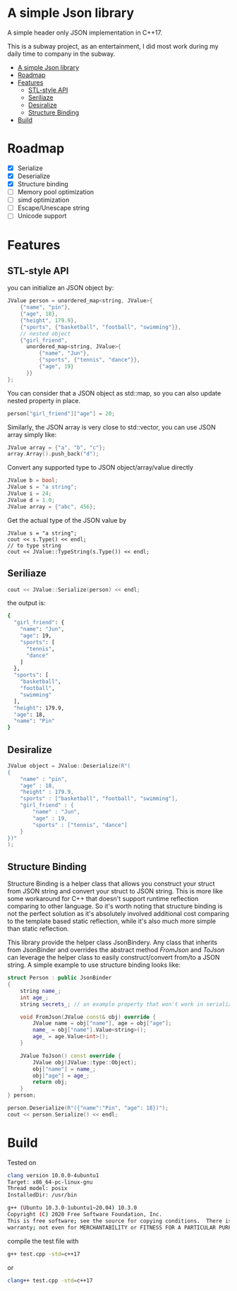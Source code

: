 # A simple Json library
A simple header only JSON implementation in C++17.

This is a subway project, as an entertainment, I did most work during my daily time to company in the subway.

- [A simple Json library](#a-simple-json-library)
- [Roadmap](#roadmap)
- [Features](#features)
  - [STL-style API](#stl-style-api)
  - [Seriliaze](#seriliaze)
  - [Desiralize](#desiralize)
  - [Structure Binding](#structure-binding)
- [Build](#build)

# Roadmap
- [x] Serialize
- [x] Deserialize
- [x] Structure binding
- [ ] Memory pool optimization
- [ ] simd optimization
- [ ] Escape/Unescape string
- [ ] Unicode support

# Features
## STL-style API
you can initialize an JSON object by:
```cpp
JValue person = unordered_map<string, JValue>{
    {"name", "pin"},
    {"age", 18},
    {"height", 179.9},
    {"sports", {"basketball", "football", "swimming"}},
    // nested object
    {"girl_friend",
      unordered_map<string, JValue>{
          {"name", "Jun"},
          {"sports", {"tennis", "dance"}},
          {"age", 19}
      }}
};
```

You can consider that a JSON object as std::map, so you can also update nested property in place.
```cpp
person["girl_friend"]["age"] = 20;
```

Similarly, the JSON array is very close to std::vector, you can use JSON array simply like:
```cpp
JValue array = {"a", "b", "c"};
array.Array().push_back("d");
```

Convert any supported type to JSON object/array/value directly
```cpp
JValue b = bool;
JValue s = "a string";
JValue i = 24;
JValue d = 1.0;
JValue array = {"abc", 456};
```

Get the actual type of the JSON value by
```
JValue s = "a string";
cout << s.Type() << endl;
// to type string
cout << JValue::TypeString(s.Type()) << endl;
```

## Seriliaze
```cpp
cout << JValue::Serialize(person) << endl;
```
the output is:
```bash
{
  "girl_friend": {
    "name": "Jun",
    "age": 19,
    "sports": [
      "tennis",
      "dance"
    ]
  },
  "sports": [
    "basketball",
    "football",
    "swimming"
  ],
  "height": 179.9,
  "age": 18,
  "name": "Pin"
}
```

## Desiralize
```cpp
JValue object = JValue::Deserialize(R"(
{
    "name" : "pin",
    "age" : 18,
    "height" : 179.9,
    "sports" : ["basketball", "football", "swimming"],
    "girl_friend" : {
        "name" : "Jun",
        "age" : 19,
        "sports" : ["tennis", "dance"]
    }
})"
);
```

## Structure Binding
Structure Binding is a helper class that allows you construct your struct from JSON string and convert your struct to JSON string. This is more like some workaround for C++ that doesn't support runtime reflection comparing to other language. So it's worth noting that structure binding is not the perfect solution as it's absolutely involved additional cost comparing to the template based static reflection, while it's also much more simple than static reflection.

This library provide the helper class JsonBindery. Any class that inherits from JsonBinder and overrides the abstract method *FromJson* and *ToJson* can leverage the helper class to easily construct/convert from/to a JSON string. A simple example to use structure binding looks like:
```cpp
struct Person : public JsonBinder
{
    string name_;
    int age_;
    string secrets_; // an example property that won't work in serialize and deserialize

    void FromJson(JValue const& obj) override {
        JValue name = obj["name"], age = obj["age"];
        name_ = obj["name"].Value<string>();
        age_ = age.Value<int>();
    }

    JValue ToJson() const override {
        JValue obj(JValue::type::Object);
        obj["name"] = name_;
        obj["age"] = age_;
        return obj;
    }
} person;

person.Deserialize(R"({"name":"Pin", "age": 18})");
cout << person.Serialize() << endl;
```

# Build
Tested on 
```bash
clang version 10.0.0-4ubuntu1
Target: x86_64-pc-linux-gnu
Thread model: posix
InstalledDir: /usr/bin
```
```bash
g++ (Ubuntu 10.3.0-1ubuntu1~20.04) 10.3.0
Copyright (C) 2020 Free Software Foundation, Inc.
This is free software; see the source for copying conditions.  There is NO
warranty; not even for MERCHANTABILITY or FITNESS FOR A PARTICULAR PURPOSE.
```

compile the test file with
```bash
g++ test.cpp -std=c++17
```
or
```bash
clang++ test.cpp -std=c++17
```
